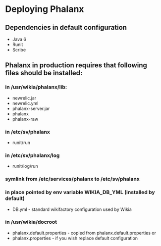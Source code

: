 # Deploying Phalanx #

## Dependencies in default configuration
* Java 6
* Runit
* Scribe

## Phalanx in production requires that following files should be installed:

### in /usr/wikia/phalanx/lib:
* newrelic.jar
* newrelic.yml
* phalanx-server.jar
* phalanx
* phalanx-raw

### in /etc/sv/phalanx
* runit/run

### in /etc/sv/phalanx/log
* runit/log/run

### symlink from /etc/services/phalanx to /etc/sv/phalanx

### in place pointed by env variable WIKIA_DB_YML (installed by default)
* DB.yml - standard wikifactory configuration used by Wikia

### in /usr/wikia/docroot
* phalanx.default.properties - copied from phalanx.default.properties
or 
* phalanx.properties - if you wish replace default configuration


